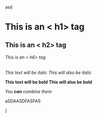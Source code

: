 asd


# This is an < h1> tag
## This is an < h2> tag
###### This is an < h6> tag


*This text will be italic*
_This will also be italic_

**This text will be bold**
__This will also be bold__

_You **can** combine them_

aSDAASDFASFAS









]
